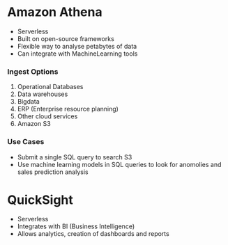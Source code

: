 # Amazon Athena

* Serverless
* Built on open-source frameworks
* Flexible way to analyse petabytes of data
* Can integrate with MachineLearning tools

### Ingest Options

1) Operational Databases
2) Data warehouses
3) Bigdata
4) ERP (Enterprise resource planning)
5) Other cloud services
6) Amazon S3

### Use Cases

* Submit a single SQL query to search S3
* Use machine learning models in SQL queries to look for anomolies and sales prediction analysis


# QuickSight

* Serverless 
* Integrates with BI (Business Intelligence)
* Allows analytics, creation of dashboards and reports
